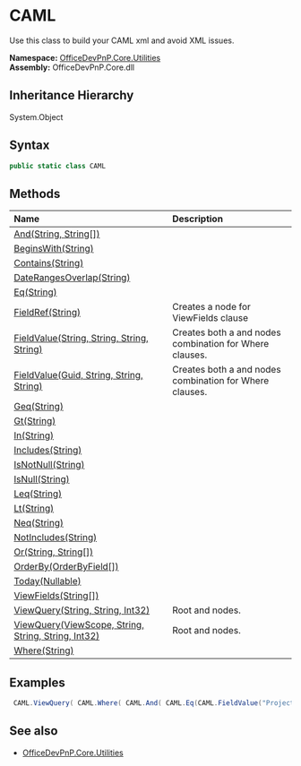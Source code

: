# CAML
Use this class to build your CAML xml and avoid XML issues.  

**Namespace:** [OfficeDevPnP.Core.Utilities](OfficeDevPnP.Core.Utilities.md)  
**Assembly:** OfficeDevPnP.Core.dll  
## Inheritance Hierarchy
System.Object  

## Syntax
```C#
public static class CAML
```
## Methods
|**Name**|**Description**|
|:-----|:-----|
| [And(String, String[])](OfficeDevPnP.Core.Utilities.CAML.2163f362.md) | 
| [BeginsWith(String)](OfficeDevPnP.Core.Utilities.CAML.98c94c83.md) | 
| [Contains(String)](OfficeDevPnP.Core.Utilities.CAML.30c4004e.md) | 
| [DateRangesOverlap(String)](OfficeDevPnP.Core.Utilities.CAML.3b844ec8.md) | 
| [Eq(String)](OfficeDevPnP.Core.Utilities.CAML.b61163fe.md) | 
| [FieldRef(String)](OfficeDevPnP.Core.Utilities.CAML.145eb1c6.md) | Creates a <FieldRef> node for ViewFields clause
| [FieldValue(String, String, String, String)](OfficeDevPnP.Core.Utilities.CAML.d591550d.md) | Creates both a <FieldRef> and <Value> nodes combination for Where clauses.
| [FieldValue(Guid, String, String, String)](OfficeDevPnP.Core.Utilities.CAML.e7e6d57b.md) | Creates both a <FieldRef> and <Value> nodes combination for Where clauses.
| [Geq(String)](OfficeDevPnP.Core.Utilities.CAML.ee6386e1.md) | 
| [Gt(String)](OfficeDevPnP.Core.Utilities.CAML.b5706338.md) | 
| [In(String)](OfficeDevPnP.Core.Utilities.CAML.b4b6656a.md) | 
| [Includes(String)](OfficeDevPnP.Core.Utilities.CAML.675847ac.md) | 
| [IsNotNull(String)](OfficeDevPnP.Core.Utilities.CAML.24458b05.md) | 
| [IsNull(String)](OfficeDevPnP.Core.Utilities.CAML.f92d91c8.md) | 
| [Leq(String)](OfficeDevPnP.Core.Utilities.CAML.ee63bade.md) | 
| [Lt(String)](OfficeDevPnP.Core.Utilities.CAML.b57064c7.md) | 
| [Neq(String)](OfficeDevPnP.Core.Utilities.CAML.ee63a4f8.md) | 
| [NotIncludes(String)](OfficeDevPnP.Core.Utilities.CAML.1518f754.md) | 
| [Or(String, String[])](OfficeDevPnP.Core.Utilities.CAML.d687337d.md) | 
| [OrderBy(OrderByField[])](OfficeDevPnP.Core.Utilities.CAML.e8e4df3.md) | 
| [Today(Nullable<Int32>)](OfficeDevPnP.Core.Utilities.CAML.964aa169.md) | 
| [ViewFields(String[])](OfficeDevPnP.Core.Utilities.CAML.4f215fe4.md) | 
| [ViewQuery(String, String, Int32)](OfficeDevPnP.Core.Utilities.CAML.ca539507.md) | Root <View> and <Query> nodes.
| [ViewQuery(ViewScope, String, String, String, Int32)](OfficeDevPnP.Core.Utilities.CAML.eb386895.md) | Root <View> and <Query> nodes.
| [Where(String)](OfficeDevPnP.Core.Utilities.CAML.93c72eea.md) | 
## Examples
```C#
 CAML.ViewQuery( CAML.Where( CAML.And( CAML.Eq(CAML.FieldValue("Project", "Integer", "{0}")), CAML.Geq(CAML.FieldValue("StartDate","DateTime", CAML.Today())) ) ), CAML.OrderBy( new OrderByField("StartDate", false), new OrderByField("Title") ), rowLimit: 5 ); 
```

## See also
- [OfficeDevPnP.Core.Utilities](OfficeDevPnP.Core.Utilities.md)
